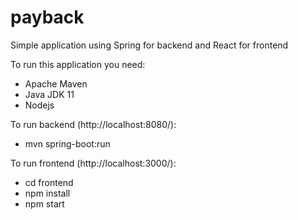 # payback
Simple application using Spring for backend and React for frontend

To run this application you need:
* Apache Maven
* Java JDK 11
* Nodejs

To run backend (http://localhost:8080/):
* mvn spring-boot:run 

To run frontend (http://localhost:3000/): 
* cd frontend
* npm install
* npm start
